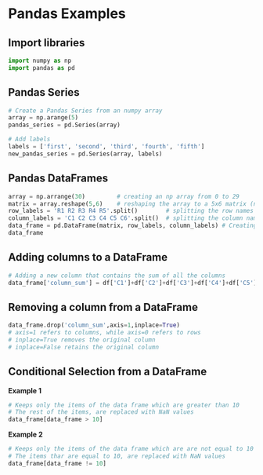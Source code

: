 # Pandas Examples

## Import libraries

```python
import numpy as np
import pandas as pd
```

## Pandas Series

```python
# Create a Pandas Series from an numpy array
array = np.arange(5)
pandas_series = pd.Series(array)
```

```python
# Add labels
labels = ['first', 'second', 'third', 'fourth', 'fifth']
new_pandas_series = pd.Series(array, labels)
```
## Pandas DataFrames

```python
array = np.arrange(30)         # creating an np array from 0 to 29
matrix = array.reshape(5,6)    # reshaping the array to a 5x6 matrix (note that 5*6=30)
row_labels = 'R1 R2 R3 R4 R5'.split()        # splitting the row names to R1, R2 etc.)
column_labels = 'C1 C2 C3 C4 C5 C6'.split()  # splitting the column names to C1, C2 etc.) 
data_frame = pd.DataFrame(matrix, row_labels, column_labels) # Creating the DatFrame
data_frame
```
## Adding columns to a DataFrame

```python
# Adding a new column that contains the sum of all the columns
data_frame['column_sum'] = df['C1']+df['C2']+df['C3']+df['C4']+df['C5']+df['C6']
```
## Removing a column from a DataFrame

```python
data_frame.drop('column_sum',axis=1,inplace=True)
# axis=1 refers to columns, while axis=0 refers to rows
# inplace=True removes the original column
# inplace=False retains the original column
```

## Conditional Selection from a DataFrame

**Example 1**

```python
# Keeps only the items of the data frame which are greater than 10
# The rest of the items, are replaced with NaN values
data_frame[data_frame > 10]
```

**Example 2**
```python
# Keeps only the items of the data frame which are are not equal to 10
# The items thar are equal to 10, are replaced with NaN values
data_frame[data_frame != 10]
```